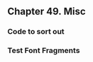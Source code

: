 <div xmlns="http://www.w3.org/1999/xhtml" class="chapter"><div class="titlepage"><div><div><h2 class="title"><a name="chapter.misc"></a>Chapter 49. Misc</h2></div></div></div><div role="fragment" class="section"><div class="titlepage"><div><div><h3 class="title"><a name="idm416415594256"></a>Code to sort out</h3></div></div></div></div><div role="fragment" class="section"><div class="titlepage"><div><div><h3 class="title"><a name="idm416415593216"></a>Test Font Fragments</h3></div></div></div></div></div>